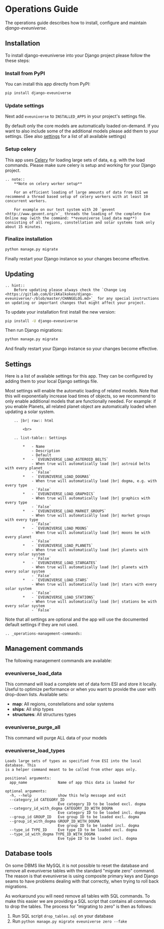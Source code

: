 # Operations Guide

The operations guide describes how to install, configure and maintain *django-eveuniverse*.

## Installation

To install django-eveuniverse into your Django project please follow the these steps:

### Install from PyPI

You can install this app directly from PyPI:

```bash
pip install django-eveuniverse
```

### Update settings

Next add `eveuniverse` to `INSTALLED_APPS` in your project's settings file.

By default only the core models are automatically loaded on-demand. If you want to also include some of the additional models please add them to your settings. (See also  [settings](#settings) for a list of all available settings)

### Setup celery

This app uses [Celery](https://docs.celeryproject.org/en/stable/index.html) for loading large sets of data, e.g. with the load commands. Please make sure celery is setup and working for your Django project.

```eval_rst
.. note::
    **Note on celery worker setup**

    For an efficient loading of large amounts of data from ESI we recommend a thread based setup of celery workers with at least 10 concurrent workers.

    For example on our test system with 20 `gevent <http://www.gevent.org/>`_ threads the loading of the complete Eve Online map (with the command: **eveuniverse_load_data map**) consisting of all regions, constellation and solar systems took only about 15 minutes.
```

### Finalize installation

```bash
python manage.py migrate
```

Finally restart your Django instance so your changes become effective.

## Updating

```eval_rst
.. hint::
    Before updating please always check the `Change Log <https://gitlab.com/ErikKalkoken/django-eveuniverse/-/blob/master/CHANGELOG.md>`_ for any special instructions on updating or important changes that might affect your project.
```

To update your installation first install the new version:

```bash
pip install -U django-eveuniverse
```

Then run Django migrations:

```bash
python manage.py migrate
```

And finally restart your Django instance so your changes become effective.

## Settings

Here is a list of available settings for this app. They can be configured by adding them to your local Django settings file.

Most settings will enable the automatic loading of related models. Note that this will exponentially increase load times of objects, so we recommend to only enable additional models that are functionally needed. For example: if you enable Planets, all related planet object are automatically loaded when updating a solar system.

```eval_rst
    .. |br| raw:: html

        <br>

    .. list-table:: Settings

        *   - Name
            - Description
            - Default
        *   - `EVEUNIVERSE_LOAD_ASTEROID_BELTS`
            - When true will automatically load |br| astroid belts with every planet
            - `False`
        *   - `EVEUNIVERSE_LOAD_DOGMAS`
            - When true will automatically load |br| dogma, e.g. with every type
            - `False`
        *   - `EVEUNIVERSE_LOAD_GRAPHICS`
            - When true will automatically load |br| graphics with every type
            - `False`
        *   - `EVEUNIVERSE_LOAD_MARKET_GROUPS`
            - When true will automatically load |br| market groups with every type
            - `False`
        *   - `EVEUNIVERSE_LOAD_MOONS`
            - When true will automatically load |br| moons be with every planet
            - `False`
        *   - `EVEUNIVERSE_LOAD_PLANETS`
            - When true will automatically load |br| planets with every solar system
            - `False`
        *   - `EVEUNIVERSE_LOAD_STARGATES`
            - When true will automatically load |br| planets with every solar system
            - `False`
        *   - `EVEUNIVERSE_LOAD_STARS`
            - When true will automatically load |br| stars with every solar system
            - `False`
        *   - `EVEUNIVERSE_LOAD_STATIONS`
            - When true will automatically load |br| stations be with every solar system
            - `False`
```

Note that all settings are optional and the app will use the documented default settings if they are not used.

```eval_rst
.. _operations-management-commands:
```

## Management commands

The following management commands are available:

### eveuniverse_load_data

This command will load a complete set of data form ESI and store it locally. Useful to optimize performance or when you want to provide the user with drop-down lists. Available sets:

- **map**: All regions, constellations and solar systems
- **ships**: All ship types
- **structures**: All structures types

### eveuniverse_purge_all

This command will purge ALL data of your models

### eveuniverse_load_types

```text
Loads large sets of types as specified from ESI into the local database. This
is a helper command meant to be called from other apps only.

positional arguments:
  app_name              Name of app this data is loaded for

optional arguments:
  -h, --help            show this help message and exit
  --category_id CATEGORY_ID
                        Eve category ID to be loaded excl. dogma
  --category_id_with_dogma CATEGORY_ID_WITH_DOGMA
                        Eve category ID to be loaded incl. dogma
  --group_id GROUP_ID   Eve group ID to be loaded excl. dogma
  --group_id_with_dogma GROUP_ID_WITH_DOGMA
                        Eve group ID to be loaded incl. dogma
  --type_id TYPE_ID     Eve type ID to be loaded excl. dogma
  --type_id_with_dogma TYPE_ID_WITH_DOGMA
                        Eve type ID to be loaded incl. dogma
```

## Database tools

On some DBMS like MySQL it is not possible to reset the database and remove all eveuniverse tables with the standard "migrate zero" command. The reason is that eveuniverse is using composite primary keys and Django seams to have problems dealing with that correctly, when trying to roll back migrations.

As workaround you will need remove all tables with SQL commands. To make this easier we are providing a SQL script that contains all commands to drop the tables. The process for "migrating to zero" is then as follows:

1. Run SQL script `drop_tables.sql` on your database
2. Run `python manage.py migrate eveuniverse zero --fake`
